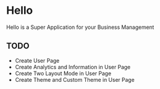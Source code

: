 # Hello
Hello is a Super Application for your Business Management

## TODO
* Create User Page
* Create Analytics and Information in User Page
* Create Two Layout Mode in User Page 
* Create Theme and Custom Theme in User Page